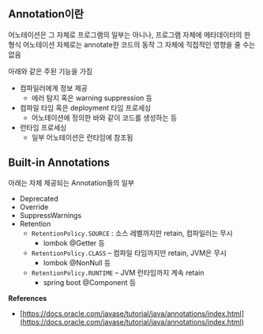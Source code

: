 ## **Annotation이란**
어노테이션은 그 자체로 프로그램의 일부는 아니나, 프로그램 자체에 메타데이터의 한 형식
어노테이션 자체로는 annotate한 코드의 동작 그 자체에 직접적인 영향을 줄 수는 없음

아래와 같은 주된 기능을 가짐
- 컴파일러에게 정보 제공
    - 에러 탐지 혹은 warning suppression 등
- 컴파일 타임 혹은 deployment 타임 프로세싱
    - 어노테이션에 정의한 바와 같이 코드를 생성하는 등
- 런타임 프로세싱
    - 일부 어노테이션은 런타임에 참조됨

## Built-in Annotations
아래는 자체 제공되는 Annotation들의 일부
- Deprecated
- Override
- SuppressWarnings
- Retention
    - `RetentionPolicy.SOURCE` : 소스 레벨까지만 retain, 컴파일러는 무시
        - lombok @Getter 등
    - `RetentionPolicy.CLASS` – 컴파일 타임까지만 retain, JVM은 무시
        - lombok @NonNull 등
    - `RetentionPolicy.RUNTIME` – JVM 런타임까지 계속 retain
        - spring boot @Component 등

**References**
- [https://docs.oracle.com/javase/tutorial/java/annotations/index.html](https://docs.oracle.com/javase/tutorial/java/annotations/index.html)